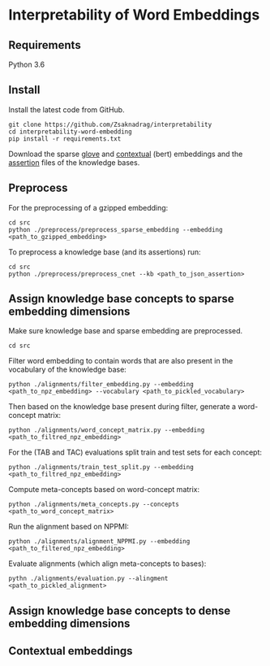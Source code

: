 # Interpretability of Word Embeddings
## Requirements
Python 3.6
## Install
Install the latest code from GitHub.

    git clone https://github.com/Zsaknadrag/interpretability
    cd interpretability-word-embedding
    pip install -r requirements.txt

Download the sparse [glove][1] and [contextual][2] (bert) embeddings and the [assertion][3] files of the knowledge bases.
## Preprocess
For the preprocessing of a gzipped embedding:
	
	cd src
	python ./preprocess/preprocess_sparse_embedding --embedding <path_to_gzipped_embedding>
	
To preprocess a knowledge base (and its assertions) run:

	cd src
	python ./preprocess/preprocess_cnet --kb <path_to_json_assertion>
	
## Assign knowledge base concepts to sparse embedding dimensions
Make sure knowledge base and sparse embedding are preprocessed.

	cd src
	
Filter word embedding to contain words that are also present in the vocabulary of the knowledge base:

	python ./alignments/filter_embedding.py --embedding <path_to_npz_embedding> --vocabulary <path_to_pickled_vocabulary>

Then based on the knowledge base present during filter, generate a word-concept matrix:

	python ./alignments/word_concept_matrix.py --embedding <path_to_filtred_npz_embedding>
	
For the (TAB and TAC) evaluations split train and test sets for each concept:

	python ./alignments/train_test_split.py --embedding <path_to_filtred_npz_embedding>

Compute meta-concepts based on word-concept matrix:

	python ./alignments/meta_concepts.py --concepts <path_to_word_concept_matrix>
	
Run the alignment based on NPPMI:
	
	python ./alignments/alignment_NPPMI.py --embedding <path_to_filtered_npz_embedding>

Evaluate alignments (which align meta-concepts to bases):

	pythn ./alignments/evaluation.py --alingment <path_to_pickled_alignment>
	
## Assign knowledge base concepts to dense embedding dimensions	

## Contextual embeddings

	
[1]: http://rgai.inf.u-szeged.hu/~berend/interpretability/sparse_glove_extended/
[2]: http://rgai.inf.u-szeged.hu/~berend/interpretability/contextual/
[3]: https://drive.google.com/open?id=19APSLGWn1IGAaWkpg9x-PoJo-fHI0SvS
